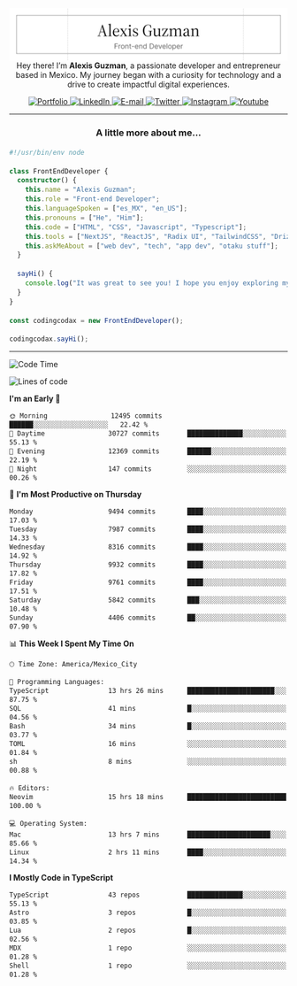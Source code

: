 <img align='right' src="./Banner.png" width="" />
<p align='center'>Hey there! I’m <strong>Alexis Guzman</strong>, a passionate developer and entrepreneur based in Mexico. My journey began with a curiosity for technology and a drive to create impactful digital experiences.</p>

<div align='center'>
  <a href='https://www.codingcodax.dev' target='_blank'>
    <img alt='Portfolio' src='https://img.shields.io/badge/Portfolio-black?logo=vercel&style=flat-square'>
  </a>
  <a href='https://linkedin.com/in/codingcodax' target='_blank'>
    <img alt='LinkedIn' src='https://img.shields.io/badge/LinkedIn-black?logo=LinkedIn&style=flat-square'>
  </a>
  <a href='mailto:hello@codingcodax.com' target='_blank'>
    <img alt='E-mail' src='https://img.shields.io/badge/Email-black?logo=Gmail&style=flat-square'>
  </a>
  <a href='https://x.com/codingcodax' target='_blank'>
    <img alt='Twitter' src='https://img.shields.io/badge/X-black?logo=X&style=flat-square'>
  </a>
  <a href='https://www.instagram.com/codingcodax' target='_blank'>
    <img alt='Instagram' src='https://img.shields.io/badge/Instagram-black?logo=Instagram&style=flat-square'>
  </a>
  <a href='https://www.youtube.com/@codingcodax' target='_blank'>
    <img alt='Youtube' src='https://img.shields.io/badge/YouTube-black?logo=Youtube&style=flat-square'>
  </a>
</div>


---

<h3 align='center'>A little more about me...</h3>

```typescript
#!/usr/bin/env node

class FrontEndDeveloper {
  constructor() {
    this.name = "Alexis Guzman";
    this.role = "Front-end Developer";
    this.languageSpoken = ["es_MX", "en_US"];
    this.pronouns = ["He", "Him"];
    this.code = ["HTML", "CSS", "Javascript", "Typescript"];
    this.tools = ["NextJS", "ReactJS", "Radix UI", "TailwindCSS", "Drizzle", "tRPC"];
    this.askMeAbout = ["web dev", "tech", "app dev", "otaku stuff"];
  }

  sayHi() {
    console.log("It was great to see you! I hope you enjoy exploring my work.");
  }
}

const codingcodax = new FrontEndDeveloper();

codingcodax.sayHi();
```

---

<!--START_SECTION:waka-->
![Code Time](http://img.shields.io/badge/Code%20Time-4%2C007%20hrs%201%20min-blue)

![Lines of code](https://img.shields.io/badge/From%20Hello%20World%20I%27ve%20Written-10.0%20million%20lines%20of%20code-blue)

**I'm an Early 🐤** 

```text
🌞 Morning                12495 commits       ██████░░░░░░░░░░░░░░░░░░░   22.42 % 
🌆 Daytime                30727 commits       ██████████████░░░░░░░░░░░   55.13 % 
🌃 Evening                12369 commits       ██████░░░░░░░░░░░░░░░░░░░   22.19 % 
🌙 Night                  147 commits         ░░░░░░░░░░░░░░░░░░░░░░░░░   00.26 % 
```
📅 **I'm Most Productive on Thursday** 

```text
Monday                   9494 commits        ████░░░░░░░░░░░░░░░░░░░░░   17.03 % 
Tuesday                  7987 commits        ████░░░░░░░░░░░░░░░░░░░░░   14.33 % 
Wednesday                8316 commits        ████░░░░░░░░░░░░░░░░░░░░░   14.92 % 
Thursday                 9932 commits        ████░░░░░░░░░░░░░░░░░░░░░   17.82 % 
Friday                   9761 commits        ████░░░░░░░░░░░░░░░░░░░░░   17.51 % 
Saturday                 5842 commits        ███░░░░░░░░░░░░░░░░░░░░░░   10.48 % 
Sunday                   4406 commits        ██░░░░░░░░░░░░░░░░░░░░░░░   07.90 % 
```


📊 **This Week I Spent My Time On** 

```text
🕑︎ Time Zone: America/Mexico_City

💬 Programming Languages: 
TypeScript               13 hrs 26 mins      ██████████████████████░░░   87.75 % 
SQL                      41 mins             █░░░░░░░░░░░░░░░░░░░░░░░░   04.56 % 
Bash                     34 mins             █░░░░░░░░░░░░░░░░░░░░░░░░   03.77 % 
TOML                     16 mins             ░░░░░░░░░░░░░░░░░░░░░░░░░   01.84 % 
sh                       8 mins              ░░░░░░░░░░░░░░░░░░░░░░░░░   00.88 % 

🔥 Editors: 
Neovim                   15 hrs 18 mins      █████████████████████████   100.00 % 

💻 Operating System: 
Mac                      13 hrs 7 mins       █████████████████████░░░░   85.66 % 
Linux                    2 hrs 11 mins       ████░░░░░░░░░░░░░░░░░░░░░   14.34 % 
```

**I Mostly Code in TypeScript** 

```text
TypeScript               43 repos            ██████████████░░░░░░░░░░░   55.13 % 
Astro                    3 repos             █░░░░░░░░░░░░░░░░░░░░░░░░   03.85 % 
Lua                      2 repos             █░░░░░░░░░░░░░░░░░░░░░░░░   02.56 % 
MDX                      1 repo              ░░░░░░░░░░░░░░░░░░░░░░░░░   01.28 % 
Shell                    1 repo              ░░░░░░░░░░░░░░░░░░░░░░░░░   01.28 % 
```




<!--END_SECTION:waka-->
